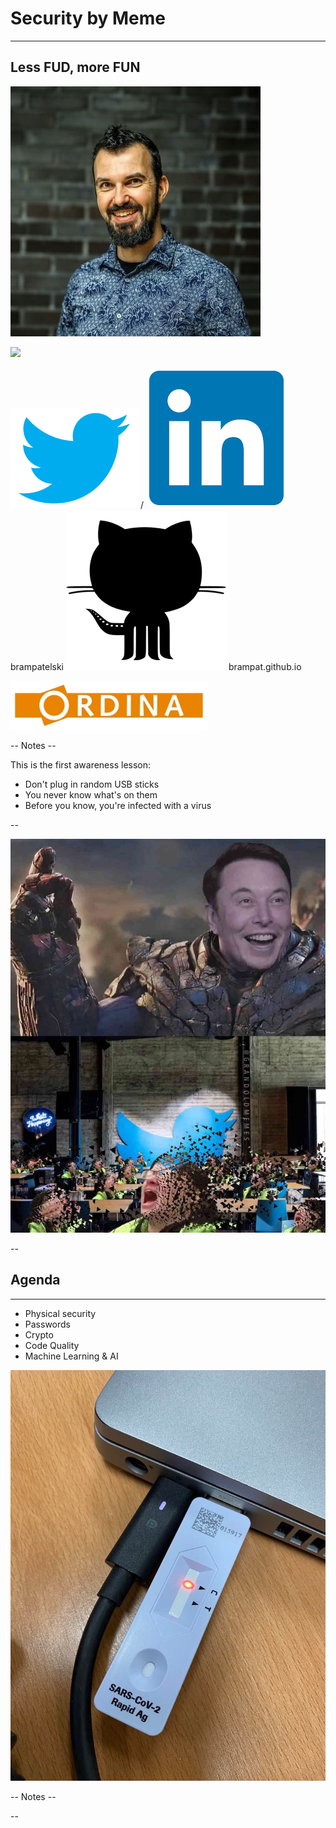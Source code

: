 
<!-- .slide: data-background="#FFFFFF" style="text-align: left; vertical-align: middle; color:white" color="#FFFFFF" -->
# Security by Meme<!-- .element style="color: #DB8831;" -->
<hr />

## Less FUD, more FUN<!-- .element style="color: #DB8831;" -->

![](./pics/brpa.jpg)<!-- .element style="position: fixed; top: 300px; left: 60px; height: 200px;"  -->

![](pics/meme/pizza_baby.gif)<!-- .element style="vertical-align: middle; background:none; border:none; box-shadow:none; position: fixed; bottom: 80px; right: 20px; width: 440px" -->

<span>![](pics/twitter.png)<!-- .element style="vertical-align: middle; background:none; border:none; box-shadow:none; width: 30px;" --> / ![](pics/intro/linkedin.png)<!-- .element style="vertical-align: middle; background:none; border:none; box-shadow:none; width: 30px;" --> brampatelski</span><!-- .element style="position: fixed; bottom: 105px; left: 20px; color: #333333;" -->
<span>![](./pics/github.png)<!-- .element style="vertical-align: middle; background:none; border:none; box-shadow:none; width: 30px;" --> brampat.github.io</span><!-- .element style="position: fixed; bottom: 60px; left: 20px; color: #333333;" -->


![](./pics/ordina.jpeg)<!-- .element style="background:none; border:none; box-shadow:none; position: fixed; bottom: 10px; right: 20px; width: 150px;" -->

-- Notes --

This is the first awareness lesson:
* Don't plug in random USB sticks
* You never know what's on them
* Before you know, you're infected with a virus


--

![](pics/meme/twitter_snap.png)<!-- .element style="vertical-align: middle; background:none; border:none; box-shadow:none; position: fixed; bottom: 80px; right: 20px; width: 540px" -->


--

## Agenda
<hr />

* Physical security
* Passwords
* Crypto
* Code Quality
* Machine Learning & AI

![](pics/meme/covid_usb.jpg)<!-- .element style="vertical-align: middle; background:none; border:none; box-shadow:none; position: fixed; bottom: 80px; right: 20px; width: 340px" -->


-- Notes --

--


